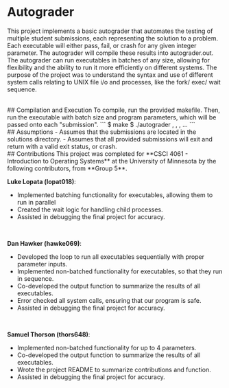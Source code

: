 # Autograder
This project implements a basic autograder that automates the testing of multiple student submissions, each representing the solution to a problem. Each executable will either pass, fail, or crash for any given integer parameter. The autograder will compile these results into autograder.out. The autograder can run executables in batches of any size, allowing for flexibility and the ability to run it more efficiently on different systems. The purpose of the project was to understand the syntax and use of different system calls relating to UNIX file i/o and processes, like the fork/ exec/ wait sequence.

<br/>
## Compilation and Execution
To compile, run the provided makefile. Then, run the executable with batch size and program parameters, which will be passed onto each "submission".
```
	$ make
	$ ./autograder <batch size>, <p1>, <p2>, ... <pn>
```

<br/>
## Assumptions
- Assumes that the submissions are located in the solutions directory.
- Assumes that all provided submissions will exit and return with a valid exit status, or crash.

<br/>
## Contributions
This project was completed for **CSCI 4061 - Introduction to Operating Systems** at the University of Minnesota by the following contributors, from **Group 5**.

**Luke Lopata (lopat018)**:
- Implemented batching functionality for executables, allowing them to run in parallel
- Created the wait logic for handling child processes.
- Assisted in debugging the final project for accuracy.
<br/>

**Dan Hawker (hawke069)**:
- Developed the loop to run all executables sequentially with proper parameter inputs.
- Implemented non-batched functionality for executables, so that they run in sequence.
- Co-developed the output function to summarize the results of all executables.
- Error checked all system calls, ensuring that our program is safe.
- Assisted in debugging the final project for accuracy.
<br/>

**Samuel Thorson (thors648)**:
- Implemented non-batched functionality for up to 4 parameters.
- Co-developed the output function to summarize the results of all executables.
- Wrote the project README to summarize contributions and function.
- Assisted in debugging the final project for accuracy.